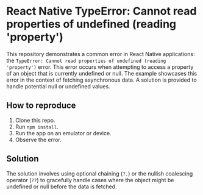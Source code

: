 # React Native TypeError: Cannot read properties of undefined (reading 'property')

This repository demonstrates a common error in React Native applications: the `TypeError: Cannot read properties of undefined (reading 'property')` error. This error occurs when attempting to access a property of an object that is currently undefined or null.  The example showcases this error in the context of fetching asynchronous data. A solution is provided to handle potential null or undefined values.

## How to reproduce
1. Clone this repo.
2. Run `npm install`.
3. Run the app on an emulator or device.
4. Observe the error. 

## Solution
The solution involves using optional chaining (`?.`) or the nullish coalescing operator (`??`) to gracefully handle cases where the object might be undefined or null before the data is fetched.